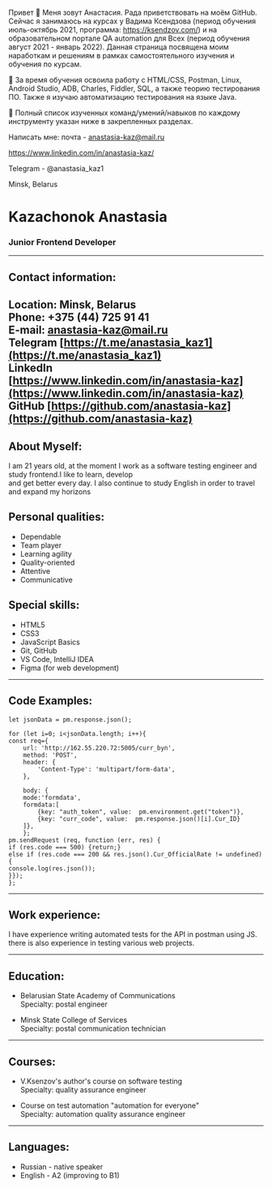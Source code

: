 Привет 👋
Меня зовут Анастасия. Рада приветствовать на моём GitHub. Сейчас я занимаюсь на курсах у Вадима Ксендзова (период обучения июль-октябрь 2021, программа: https://ksendzov.com/)
и на образовательном портале QA automation для Всех (период обучения август 2021 - январь 2022). 
Данная страница посвящена моим наработкам и решениям в рамках самостоятельного изучения и обучения по курсам.

📘 За время обучения освоила работу с HTML/CSS, Postman, Linux, Android Studio, ADB, Charles, Fiddler, SQL, а также теорию тестирования ПО. Также я изучаю автоматизацию тестирования на языке Java.

📌 Полный список изученных команд/умений/навыков по каждому инструменту указан ниже в закрепленных разделах.

Написать мне: почта - anastasia-kaz@mail.ru

https://www.linkedin.com/in/anastasia-kaz/
              
Telegram - @anastasia_kaz1
              
Minsk, Belarus


# Kazachonok Anastasia
### Junior Frontend Developer
---
## Contact information:
**Location:** Minsk, Belarus   
**Phone:** +375 (44) 725 91 41     
**E-mail:** anastasia-kaz@mail.ru     
**Telegram**  [https://t.me/anastasia_kaz1](https://t.me/anastasia_kaz1)    
**LinkedIn** [https://www.linkedin.com/in/anastasia-kaz](https://www.linkedin.com/in/anastasia-kaz)  
**GitHub** [https://github.com/anastasia-kaz](https://github.com/anastasia-kaz)
---
## About Myself:

I am 21 years old, at the moment I work as a software testing engineer and study frontend.I like to learn, develop     
and get better every day. I also continue to study English in order to travel and expand my horizons

## Personal qualities:

* Dependable
* Team player
* Learning agility 
* Quality-oriented
* Attentive
* Сommunicative

## Special skills:

* HTML5
* CSS3
* JavaScript Basics
* Git, GitHub
* VS Code, IntelliJ IDEA
* Figma (for web development)

---

## Code Examples:

```
let jsonData = pm.response.json();

for (let i=0; i<jsonData.length; i++){
const req={
    url: 'http://162.55.220.72:5005/curr_byn',
    method: 'POST',
    header: {
        'Content-Type': 'multipart/form-data',
    },
        
    body: {
    mode:'formdata',
    formdata:[
        {key: "auth_token", value:  pm.environment.get("token")},
        {key: "curr_code", value:  pm.response.json()[i].Cur_ID}
    ]},
    };
pm.sendRequest (req, function (err, res) {  
if (res.code === 500) {return;}
else if (res.code === 200 && res.json().Cur_OfficialRate != undefined) {
console.log(res.json());
}});
};
```

---

## Work experience:

I have experience writing automated tests for the API in postman using JS. there is also experience in testing various web projects.

---

## Education:

* Belarusian State Academy of Communications   
Specialty: postal engineer

* Minsk State College of Services   
Specialty: postal communication technician

---

## Courses:

* V.Ksenzov's author's course on software testing   
Specialty: quality assurance engineer

* Сourse on test automation "automation for everyone"   
Specialty: automation quality assurance engineer

---

## Languages:

* Russian - native speaker
* English - A2 (improving to B1)
